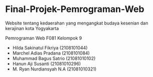 # Final-Projek-Pemrograman-Web
Website tentang kedaerahan yang mengangkat budaya kesenian dan kerajinan kota Yogyakarta

Pemrograman Web F081
Kelompok 9
- Hilda Sakinatul Fikriya		(2108101044) 
- Marchel Adias Pradana		  (2108101084)
- Muhammad Bagus Satrio		  (21081010102)
- Hanun Aji Susanti			    (21081010296)
- M. Ryan Nurdiansyah N.A	  (21081010321)
